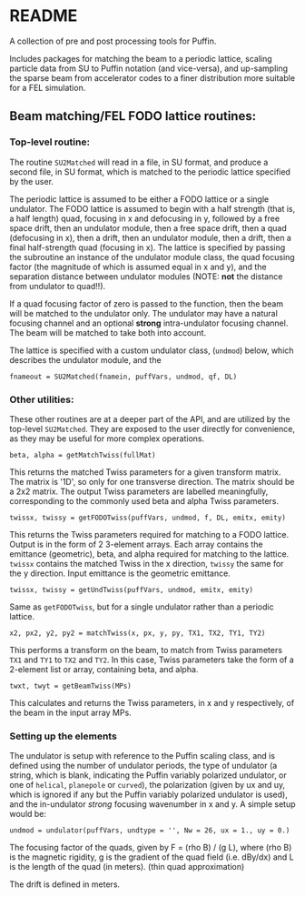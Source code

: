 # README #

A collection of pre and post processing tools for Puffin.

Includes packages for matching the beam to a periodic lattice, scaling particle data from SU to Puffin notation (and vice-versa), and up-sampling the sparse beam from accelerator codes to a finer distribution more suitable for a FEL simulation.



## Beam matching/FEL FODO lattice routines:

### Top-level routine:

The routine `SU2Matched` will read in a file, in SU format, and produce a second file, in SU format, which is matched to the periodic lattice specified by the user.

The periodic lattice is assumed to be either a FODO lattice or a single undulator. The FODO lattice is assumed to begin with a half strength (that is, a half length) quad, focusing in x and defocusing in y, followed by a free space drift, then an undulator module, then a free space drift, then a quad (defocusing in x), then a drift, then an undulator module, then a drift, then a final half-strength quad (focusing in x). The lattice is specified by passing the subroutine an instance of the undulator module class, the quad focusing factor (the magnitude of which is assumed equal in x and y), and the separation distance between undulator modules (NOTE: **not** the distance from undulator to quad!!).

If a quad focusing factor of zero is passed to the function, then the beam will be matched to the undulator only. The undulator may have a natural focusing channel and an optional **strong** intra-undulator focusing channel. The beam will be matched to take both into account.

The lattice is specified with a custom undulator class, (`undmod`) below, which describes the undulator module, and the 

```
fnameout = SU2Matched(fnamein, puffVars, undmod, qf, DL)
```

### Other utilities:

These other routines are at a deeper part of the API, and are utilized by the top-level `SU2Matched`. They are exposed to the user directly for convenience, as they may be useful for more complex operations.

```
beta, alpha = getMatchTwiss(fullMat)
```
This returns the matched Twiss parameters for a given transform matrix. The matrix is '1D', so only for one transverse direction. The matrix should be a 2x2 matrix. The output Twiss parameters are labelled meaningfully, corresponding to the commonly used beta and alpha Twiss parameters.

```
twissx, twissy = getFODOTwiss(puffVars, undmod, f, DL, emitx, emity)
```
This returns the Twiss parameters required for matching to a FODO lattice. Output is in the form of 2 3-element arrays. Each array contains the emittance (geometric), beta, and alpha required for matching to the lattice. `twissx` contains the matched Twiss in the x direction, `twissy` the same for the y direction. Input emittance is the geometric emittance.

```
twissx, twissy = getUndTwiss(puffVars, undmod, emitx, emity)
```
Same as `getFODOTwiss`, but for a single undulator rather than a periodic lattice.


```
x2, px2, y2, py2 = matchTwiss(x, px, y, py, TX1, TX2, TY1, TY2)
```
This performs a transform on the beam, to match from Twiss parameters `TX1` and `TY1` to `TX2` and `TY2`. In this case, Twiss parameters take the form of a 2-element list or array, containing beta, and alpha.

```
twxt, twyt = getBeamTwiss(MPs)
```
This calculates and returns the Twiss parameters, in x and y respectively, of the beam in the input array MPs.

### Setting up the elements

The undulator is setup with reference to the Puffin scaling class, and is defined using the number of undulator periods, the type of undulator (a string, which is blank, indicating the Puffin variably polarized undulator, or one of `helical`, `planepole` or `curved`), the polarization (given by ux and uy, which is ignored if any but the Puffin variably polarized undulator is used), and the in-undulator *strong* focusing wavenumber in x and y. A simple setup would be:

```
undmod = undulator(puffVars, undtype = '', Nw = 26, ux = 1., uy = 0.)
```

The focusing factor of the quads, given by F = (rho B) / (g L), where (rho B) is the magnetic rigidity, g is the gradient of the quad field (i.e. dBy/dx) and L is the length of the quad (in meters). (thin quad approximation)

The drift is defined in meters.
